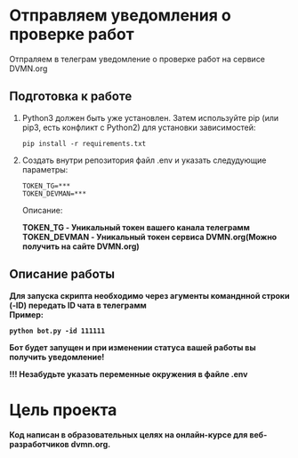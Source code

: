 <h1>Отправляем уведомления о проверке работ</h1>

Отпраляем в телеграм уведомление о проверке работ на сервисе DVMN.org



<h2>Подготовка к работе</h2>

1. Python3 должен быть уже установлен. Затем используйте pip (или pip3, есть конфликт с Python2) для установки зависимостей:
   
   ``` pip install -r requirements.txt ```

2. Создать внутри репозитория файл .env и указать следудующие параметры:
   ```
   TOKEN_TG=***
   TOKEN_DEVMAN=***
   ```
   Описание:
    
   <b>TOKEN_TG - Уникальный токен вашего канала телеграмм<br>
   <b>TOKEN_DEVMAN</b> - Уникальный токен сервиса DVMN.org(Можно получить на сайте DVMN.org) <br>
   
<h2>Описание работы</h2>

Для запуска скрипта необходимо через агументы команднной строки (-ID) передать ID чата в телеграмм<br>
Пример: 
```
python bot.py -id 111111
```
Бот будет запущен и при изменении статуса вашей работы вы получить уведомление!

<b>!!! Незабудьте указать переменные окружения в файле .env</b>


<h1>Цель проекта</h1>

Код написан в образовательных целях на онлайн-курсе для веб-разработчиков dvmn.org.



